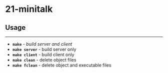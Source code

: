 # 21-minitalk
## Usage
***
* **`make`** - *build server and client*
* **`make server`** - build server only
* **`make client`** - build client only
* **`make clean`** - delete object files
* **`make fclean`** - delete object and executable files